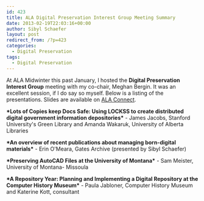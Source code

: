 ```yaml
---
id: 423
title: ALA Digital Preservation Interest Group Meeting Summary
date: 2013-02-19T22:03:16+00:00
author: Sibyl Schaefer
layout: post
redirect_from: /?p=423
categories:
  - Digital Preservation
tags:
  - Digital Preservation
---
```

At ALA Midwinter this past January, I hosted the **Digital Preservation Interest Group** meeting with my co-chair, Meghan Bergin. It was an excellent session, if I do say so myself. Below is a listing of the presentations. Slides are available on [ALA Connect](http://connect.ala.org/node/200513).

**\*Lots of Copies keep Docs Safe: Using LOCKSS to create distributed digital government information depositories\*** - James Jacobs, Stanford University's Green Library and Amanda Wakaruk, University of Alberta Libraries

**\*An overview of recent publications about managing born-digital materials\*** - Erin O'Meara, Gates Archive (presented by Sibyl Schaefer)

**\*Preserving AutoCAD Files at the University of Montana\*** - Sam Meister, University of Montana- Missoula

**\*A Repository Year: Planning and Implementing a Digital Repository at the Computer History Museum\*** - Paula Jabloner, Computer History Museum and Katerine Kott, consultant
